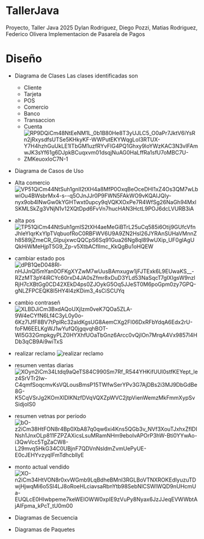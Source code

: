 # TallerJava
Proyecto, Taller Java 2025
Dylan Rodriguez, Diego Pozzi, Matias Rodriguez, Federico Olivera
Implementacion de Pasarela de Pagos
# Diseño
- Diagrama de Clases
  Las clases identificadas son
  - Cliente
  - Tarjeta
  - POS
  - Comercio
  - Banco
  - Transaccion
  - Cuenta
  - ![RP9DQiCm48NtEeNM1L_0b1B80He8T3yUJLC5_O0aPr7JktV6iYsRn2jRxysdfsUTSe5KHkyKF-WWPutEKYWqgLoI3RTUX-Y7H4hzhGuUkLE1ITbGM1uzfRYvFIG4PQ1Ghxy9loYWzKAC3N3vlFAmwJK3sYf61g6DJpkBCuqxvm01dsqjNuAG0HaLffRa1sfU7oMBC7U-ZMKeuoxIoC7N-1](https://github.com/user-attachments/assets/1f642daf-60a2-41c2-b021-9156fad0aeb4)

  
- Diagrama de Casos de Uso
- Alta comercio ![VP51QiCm44NtSuh1gnII2tXH4a8MfP0OxqBeOceDHI1xZ4Os3QM7wLbwiOu4BWsbrMx4-s--q5OJnJJr0P9FWN5FAkWO9vKQAIJQIy-nyx9ob4INwGw0kYGHTwxt0upcy9qVQKXOxPe7R4WfSg26NaGh94MxlSKMLSkZg3VNjN1v12XQtDpd6FvVn7hucHAN3HctL9POJ6dcLVURB3iA](https://github.com/user-attachments/assets/f2ba778c-7c75-4f03-80ae-e746c5bab451)

- alta pos ![TP51QiCm44NtSuh1gmIS2tXH4aeMeGiBTrL25uCq585i6Otij9GUfcVfnJhIeYIqrKxYlpTVqbuofRoC0RBFWV6U9A9ZN2HsI26JYRAnSUHaVMnnZh8589jZmeCR_GIpujxwcQQCpS6Sq91Gua26Ng8qI89wUXip_UF0glAgUQkHiWMeHjpT5G9_Zp-v5XtbACflImc_KkQgBu1oHQEW](https://github.com/user-attachments/assets/a6c41c88-8746-48e5-831c-c95893aa1350)


- cambiar estado pos ![dPB1QeD048Rl-nHJJnQI5mYan0OFKgXYZwM7wUusBAmxugw1jFJTExk6L9EUwaKS__-RZzMT3pY4iRCYc60rxD4JA0sZfmr8xDuD3YLd53NaSqcT7gIXIgsW9nzlRjH7cXBtGg0CD42XEkD4ps0ZJOykG5Oq5JJeST0M6poGpm0zy7GPQ-gNLZFPCEQK8l5HY4I4zKDim3_4sCiSCUYq](https://github.com/user-attachments/assets/6c4c85e2-775b-4aed-b77d-fba44991895a)

- cambio contraseñ ![XLBDJiCm3BxdAQoUXjIzm0veK7QOa5ZLA-9W4eCYfN6Lf4C3yL0y0o-6Kz7IJfF8BV7tPplRc32aldKgsUG8AemCXg2Fl06DxRFbYdqA6Edx2rU-foFM6EELKgWJ1wYufQ0jgqvqhBOT-WI5G32GmpkgyPLZ0HYXhfUOaTbGnz6Arcc0vQjIOn7MrqA4Vx9857l4HDb3qCB9Ai9wiTxS](https://github.com/user-attachments/assets/d9ee959b-a54d-490a-a634-56443fbb646c)

- realizar reclamo ![realizar reclamo](https://github.com/user-attachments/assets/89369427-d379-4f0b-bd81-ba17adfa21df)
- resumen ventas diarias ![XOyn2iCm34Ltdq9aQeTS84C990Sm7Rf_R544YHKifUUl0stfKEYept_lez4SrVTr2Iw-C4qmfSoqcmvKsVQLousBmsP15TWfwSerYPv3G7AjDBs2i3MJ9DbGdBe8G-K5CqVSrJg2KOmXlDlKNzfDVqVQXZpWVC2jtpVienWemzMkFmmXypSvSidjoIS0](https://github.com/user-attachments/assets/b33f1c1f-c65d-479e-b951-1f0f188e5e02)

- resumen vetnas por periodo ![bO-z2iCm38HtFON8r4Bp0XbA87q0qw6xi4Kns5QGb3v_NVf3XouTJxhxZflDINsh1JnxOLp811FZPZAXicsLsuMRamNHm9eboIvAPOrP3hW-Bti0YYwAo-i3QwVcc5TgZaCW8-L29mvq5HkG34C0UBjnF7QDVnNsldmZvmUePyUE-E0cJEHYvzyqIFmTdhcbllyE](https://github.com/user-attachments/assets/e0d8c8bd-19be-4493-90d6-8f886ddcd993)

- monto actual vendido ![XO-n2iCm34HtVON8r0xvWGmb9LqBdheBMnI3RGLBoVTNXROKEdIyuzuTDwjHjwqMi6o5SI4LJ8oRoeHLciavsaRbnYtb98SebNlCSWIWQD9nUHcmUa-EUQLcE0HIwbpeme7keWEIOWW0xpIE9zVuPy8Nyax6JzJJeqEVWWbtAjAlFpma_kPcT_tU0m00](https://github.com/user-attachments/assets/03559a2c-cfa3-43c1-9cc4-4bbc6f9bba41)









  
- Diagramas de Secuencia
  
- Diagramas de Paquetes
  


